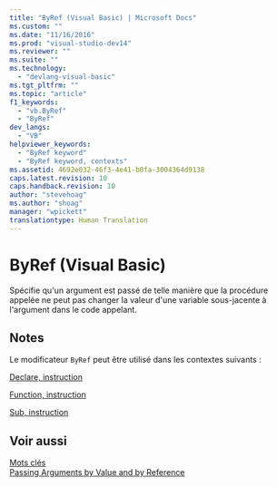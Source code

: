 ```yaml
---
title: "ByRef (Visual Basic) | Microsoft Docs"
ms.custom: ""
ms.date: "11/16/2016"
ms.prod: "visual-studio-dev14"
ms.reviewer: ""
ms.suite: ""
ms.technology: 
  - "devlang-visual-basic"
ms.tgt_pltfrm: ""
ms.topic: "article"
f1_keywords: 
  - "vb.ByRef"
  - "ByRef"
dev_langs: 
  - "VB"
helpviewer_keywords: 
  - "ByRef keyword"
  - "ByRef keyword, contexts"
ms.assetid: 4692e032-46f3-4e41-b0fa-3004364d9138
caps.latest.revision: 10
caps.handback.revision: 10
author: "stevehoag"
ms.author: "shoag"
manager: "wpickett"
translationtype: Human Translation
---
```

# ByRef (Visual Basic)
Spécifie qu'un argument est passé de telle manière que la procédure appelée ne peut pas changer la valeur d'une variable sous\-jacente à l'argument dans le code appelant.  
  
## Notes  
 Le modificateur `ByRef` peut être utilisé dans les contextes suivants :  
  
 [Declare, instruction](../../../visual-basic/language-reference/statements/declare-statement.md)  
  
 [Function, instruction](../../../visual-basic/language-reference/statements/function-statement.md)  
  
 [Sub, instruction](../../../visual-basic/language-reference/statements/sub-statement.md)  
  
## Voir aussi  
 [Mots clés](../../../visual-basic/language-reference/keywords/index.md)   
 [Passing Arguments by Value and by Reference](../../../visual-basic/programming-guide/language-features/procedures/passing-arguments-by-value-and-by-reference.md)